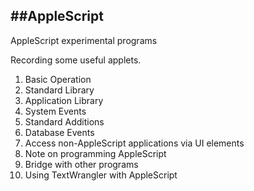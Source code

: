 ##AppleScript
-------------

AppleScript experimental programs

Recording some useful applets.

1. Basic Operation
2. Standard Library
3. Application Library
4. System Events
5. Standard Additions
6. Database Events
7. Access non-AppleScript applications via UI elements
8. Note on programming AppleScript
9. Bridge with other programs
10. Using TextWrangler with AppleScript
